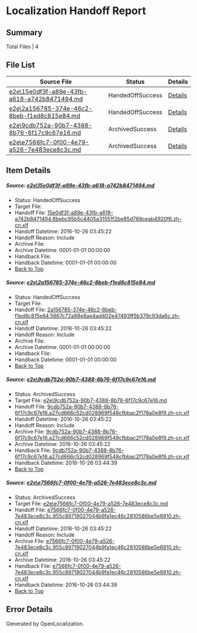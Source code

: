 # <a name='report-top'></a> Localization Handoff Report

## Summary
 Total Files | 4

## File List
 Source File | Status | Details 
 ----------- | ------ | ------- 
 [e2e\15e0df3f-a89e-43fb-a618-a742b8471494.md](https://github.com/OpenLocalizationTestOrg/ol-test0/blob/30839bf739d8da089fe587b3cc86514d3b6d5924/e2e/15e0df3f-a89e-43fb-a618-a742b8471494.md) | HandedOffSuccess | [Details](#9f73d62309ffe3aed71c0c60aac8f3fd8f2887091)
 [e2e\2a156785-374e-46c2-8beb-f1ed8c815e84.md](https://github.com/OpenLocalizationTestOrg/ol-test0/blob/0bd1a62b02d5ef694a2ed458c3df7bba73789aa9/e2e/2a156785-374e-46c2-8beb-f1ed8c815e84.md) | HandedOffSuccess | [Details](#3c9e78c5b2d85b549f019df840904d748c1643d32)
 [e2e\9cdb752a-90b7-4388-8b76-6f17c9c67e16.md](https://github.com/OpenLocalizationTestOrg/ol-test0/blob/30839bf739d8da089fe587b3cc86514d3b6d5924/e2e/9cdb752a-90b7-4388-8b76-6f17c9c67e16.md) | ArchivedSuccess | [Details](#184a7fb2a7995ef6ed0b977b94b41b6264cf66f55)
 [e2e\e7566fc7-0f00-4e79-a526-7e483ece8c3c.md](https://github.com/OpenLocalizationTestOrg/ol-test0/blob/30839bf739d8da089fe587b3cc86514d3b6d5924/e2e/e7566fc7-0f00-4e79-a526-7e483ece8c3c.md) | ArchivedSuccess | [Details](#d21088a739ce366e0e5d4ae748e18b00ea704f7910)

## Item Details
##### <a name='9f73d62309ffe3aed71c0c60aac8f3fd8f2887091'></a> Source: [e2e\15e0df3f-a89e-43fb-a618-a742b8471494.md](https://github.com/OpenLocalizationTestOrg/ol-test0/blob/30839bf739d8da089fe587b3cc86514d3b6d5924/e2e/15e0df3f-a89e-43fb-a618-a742b8471494.md)
* Status: HandedOffSuccess
* Target File: 
* Handoff File: [15e0df3f-a89e-43fb-a618-a742b8471494.6bebc95b5c4405a31551f2be85d789ceab4920f6.zh-cn.xlf](https://github.com/OpenLocalizationTestOrg/ol-test0-handoff/blob/e89e99a14382bacc0a516adcda512ababb640a16/ol-handoff/OpenLocalizationTestOrg/ol-test0-zhcn/shujia/mt/15e0df3f-a89e-43fb-a618-a742b8471494.6bebc95b5c4405a31551f2be85d789ceab4920f6.zh-cn.xlf)
* Handoff Datetime: 2016-10-26 03:45:22
* Handoff Reason: Include
* Archive File: 
* Archive Datetime: 0001-01-01 00:00:00
* Handback File: 
* Handback Datetime: 0001-01-01 00:00:00
* [Back to Top](#report-top)

##### <a name='3c9e78c5b2d85b549f019df840904d748c1643d32'></a> Source: [e2e\2a156785-374e-46c2-8beb-f1ed8c815e84.md](https://github.com/OpenLocalizationTestOrg/ol-test0/blob/0bd1a62b02d5ef694a2ed458c3df7bba73789aa9/e2e/2a156785-374e-46c2-8beb-f1ed8c815e84.md)
* Status: HandedOffSuccess
* Target File: 
* Handoff File: [2a156785-374e-46c2-8beb-f1ed8c815e84.5667c72a88e8ae4ad402e47493ff5b379c93da6c.zh-cn.xlf](https://github.com/OpenLocalizationTestOrg/ol-test0-handoff/blob/e89e99a14382bacc0a516adcda512ababb640a16/ol-handoff/OpenLocalizationTestOrg/ol-test0-zhcn/shujia/ht/2a156785-374e-46c2-8beb-f1ed8c815e84.5667c72a88e8ae4ad402e47493ff5b379c93da6c.zh-cn.xlf)
* Handoff Datetime: 2016-10-26 03:45:22
* Handoff Reason: Include
* Archive File: 
* Archive Datetime: 0001-01-01 00:00:00
* Handback File: 
* Handback Datetime: 0001-01-01 00:00:00
* [Back to Top](#report-top)

##### <a name='184a7fb2a7995ef6ed0b977b94b41b6264cf66f55'></a> Source: [e2e\9cdb752a-90b7-4388-8b76-6f17c9c67e16.md](https://github.com/OpenLocalizationTestOrg/ol-test0/blob/30839bf739d8da089fe587b3cc86514d3b6d5924/e2e/9cdb752a-90b7-4388-8b76-6f17c9c67e16.md)
* Status: ArchivedSuccess
* Target File: [e2e\9cdb752a-90b7-4388-8b76-6f17c9c67e16.md](https://github.com/OpenLocalizationTestOrg/ol-test0-zhcn/blob/3f9f79de17fa18723369e7fc54cac6fd52bee673/e2e/9cdb752a-90b7-4388-8b76-6f17c9c67e16.md)
* Handoff File: [9cdb752a-90b7-4388-8b76-6f17c9c67e16.a27cd666c52cd028969f548cfbbac2f178a0e8f9.zh-cn.xlf](https://github.com/OpenLocalizationTestOrg/ol-test0-handoff/blob/e89e99a14382bacc0a516adcda512ababb640a16/ol-handoff/OpenLocalizationTestOrg/ol-test0-zhcn/shujia/mt/9cdb752a-90b7-4388-8b76-6f17c9c67e16.a27cd666c52cd028969f548cfbbac2f178a0e8f9.zh-cn.xlf)
* Handoff Datetime: 2016-10-26 03:45:22
* Handoff Reason: Include
* Archive File: [9cdb752a-90b7-4388-8b76-6f17c9c67e16.a27cd666c52cd028969f548cfbbac2f178a0e8f9.zh-cn.xlf](https://github.com/OpenLocalizationTestOrg/ol-test0-handoff/blob/a3ff93ef220206e46966a32e8d110f692989e61c/ol-archive/OpenLocalizationTestOrg/ol-test0-zhcn/shujia/mt/9cdb752a-90b7-4388-8b76-6f17c9c67e16.a27cd666c52cd028969f548cfbbac2f178a0e8f9.zh-cn.xlf)
* Archive Datetime: 2016-10-26 03:45:22
* Handback File: [9cdb752a-90b7-4388-8b76-6f17c9c67e16.a27cd666c52cd028969f548cfbbac2f178a0e8f9.zh-cn.xlf](https://github.com/OpenLocalizationTestOrg/ol-test0-handback/blob/88fe9840b24b44505c1394a2c46be05111442176/ol-handback/OpenLocalizationTestOrg/ol-test0-zhcn/shujia/ht/9cdb752a-90b7-4388-8b76-6f17c9c67e16.a27cd666c52cd028969f548cfbbac2f178a0e8f9.zh-cn.xlf)
* Handback Datetime: 2016-10-26 03:44:39
* [Back to Top](#report-top)

##### <a name='d21088a739ce366e0e5d4ae748e18b00ea704f7910'></a> Source: [e2e\e7566fc7-0f00-4e79-a526-7e483ece8c3c.md](https://github.com/OpenLocalizationTestOrg/ol-test0/blob/30839bf739d8da089fe587b3cc86514d3b6d5924/e2e/e7566fc7-0f00-4e79-a526-7e483ece8c3c.md)
* Status: ArchivedSuccess
* Target File: [e2e\e7566fc7-0f00-4e79-a526-7e483ece8c3c.md](https://github.com/OpenLocalizationTestOrg/ol-test0-zhcn/blob/3f9f79de17fa18723369e7fc54cac6fd52bee673/e2e/e7566fc7-0f00-4e79-a526-7e483ece8c3c.md)
* Handoff File: [e7566fc7-0f00-4e79-a526-7e483ece8c3c.955c89719027044b9fa1ec46c2810586be5e6910.zh-cn.xlf](https://github.com/OpenLocalizationTestOrg/ol-test0-handoff/blob/e89e99a14382bacc0a516adcda512ababb640a16/ol-handoff/OpenLocalizationTestOrg/ol-test0-zhcn/shujia/mt/e7566fc7-0f00-4e79-a526-7e483ece8c3c.955c89719027044b9fa1ec46c2810586be5e6910.zh-cn.xlf)
* Handoff Datetime: 2016-10-26 03:45:22
* Handoff Reason: Include
* Archive File: [e7566fc7-0f00-4e79-a526-7e483ece8c3c.955c89719027044b9fa1ec46c2810586be5e6910.zh-cn.xlf](https://github.com/OpenLocalizationTestOrg/ol-test0-handoff/blob/a3ff93ef220206e46966a32e8d110f692989e61c/ol-archive/OpenLocalizationTestOrg/ol-test0-zhcn/shujia/mt/e7566fc7-0f00-4e79-a526-7e483ece8c3c.955c89719027044b9fa1ec46c2810586be5e6910.zh-cn.xlf)
* Archive Datetime: 2016-10-26 03:45:22
* Handback File: [e7566fc7-0f00-4e79-a526-7e483ece8c3c.955c89719027044b9fa1ec46c2810586be5e6910.zh-cn.xlf](https://github.com/OpenLocalizationTestOrg/ol-test0-handback/blob/88fe9840b24b44505c1394a2c46be05111442176/ol-handback/OpenLocalizationTestOrg/ol-test0-zhcn/shujia/ht/e7566fc7-0f00-4e79-a526-7e483ece8c3c.955c89719027044b9fa1ec46c2810586be5e6910.zh-cn.xlf)
* Handback Datetime: 2016-10-26 03:44:39
* [Back to Top](#report-top)


## Error Details

Generated by OpenLocalization.
